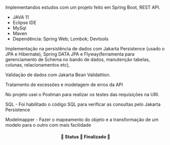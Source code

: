Implementandos estudos com um projeto feito em Spring Boot, REST API.

- JAVA 11
- Eclipse IDE
- MySql
- Maven
- Dependência: Spring Web; Lombok; Devtools

Implementação na persistência de dados com Jakarta Persistence (usado o JPA e Hibernate), Spring DATA JPA e Flyway(ferramenta para gerenciamento de Schema no bando de dados, manutenção tabelas, colunas, relacionamentos etc), 

Validação de dados com Jakarta Bean Validattion.

Tratamento de excessões e modelagem de erros da API

No projeto usei o Postman para realizar os testes das requisições na URI.

SQL - Foi habilitado o código SQL para verificar as consultas pelo Jakarta Persistence

Modelmapper - Fazer o mapeamento do objeto e a transformação de um modelo para o outro com mais facilidade

<h4 align="center"> 
	🚧  Status 🚀 Finalizado  🚧
</h4>
